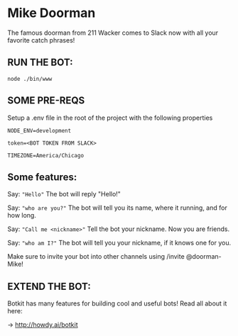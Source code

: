 # Mike Doorman 

The famous doorman from 211 Wacker comes to Slack now with all your favorite catch phrases!

## RUN THE BOT: ##

`node ./bin/www`

## SOME PRE-REQS

Setup a .env file in the root of the project with the following properties

`NODE_ENV=development`

`token=<BOT TOKEN FROM SLACK>`

`TIMEZONE=America/Chicago`

## Some features: ##

Say: `"Hello"`
The bot will reply "Hello!"

Say: `"who are you?"`
The bot will tell you its name, where it running, and for how long.

Say: `"Call me <nickname>"`
Tell the bot your nickname. Now you are friends.

Say: `"who am I?"`
The bot will tell you your nickname, if it knows one for you.

 Make sure to invite your bot into other channels using /invite @doorman-Mike!

## EXTEND THE BOT: ##
Botkit has many features for building cool and useful bots!
Read all about it here:

-> http://howdy.ai/botkit
